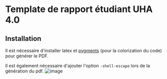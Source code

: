 # Template de rapport étudiant UHA 4.0

## Installation
Il est nécessaire d'installer latex et [pygments](https://pygments.org/docs/cmdline/) (pour la colorization du code) pour générer le PDF.

Il est également nécessaire d'ajouter l'option `-shell-escape` lors de la génération du pdf.
![image](https://user-images.githubusercontent.com/25304220/154548705-81940618-fe8c-4789-918c-35121866a583.png)
